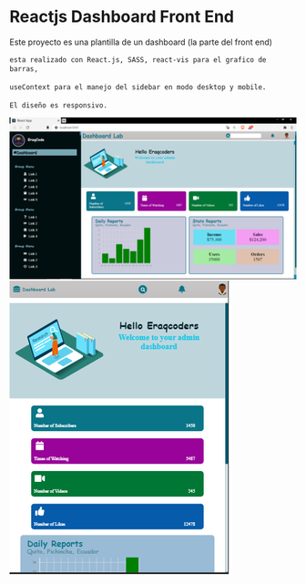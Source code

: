 <h1>Reactjs Dashboard Front End</h1>

<p>
    Este proyecto es una plantilla de un dashboard (la parte del front end)

    esta realizado con React.js, SASS, react-vis para el grafico de barras, 

    useContext para el manejo del sidebar en modo desktop y mobile.

    El diseño es responsivo.
</p>

<img src="public/assets/screenshots/dashboard desktop.png"/>

<img src="public/assets/screenshots/dashboard-mobile.png"/>